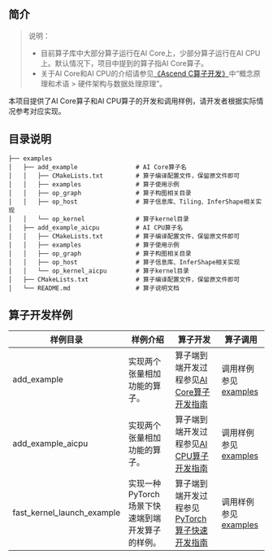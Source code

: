 ## 简介

> 说明：
> - 目前算子库中大部分算子运行在AI Core上，少部分算子运行在AI CPU上。默认情况下，项目中提到的算子指AI Core算子。
> - 关于AI Core和AI CPU的介绍请参见[《Ascend C算子开发》](https://hiascend.com/document/redirect/CannCommunityOpdevAscendC)中“概念原理和术语 > 硬件架构与数据处理原理”。

本项目提供了AI Core算子和AI CPU算子的开发和调用样例，请开发者根据实际情况参考对应实现。

## 目录说明
```
├── examples                       
│   ├── add_example                # AI Core算子名
│   │   ├── CMakeLists.txt         # 算子编译配置文件，保留原文件即可   
│   │   ├── examples               # 算子使用示例
│   │   ├── op_graph               # 算子构图相关目录
│   │   ├── op_host                # 算子信息库、Tiling、InferShape相关实现
│   │   └── op_kernel              # 算子kernel目录
│   ├── add_example_aicpu          # AI CPU算子名
│   │   ├── CMakeLists.txt         # 算子编译配置文件，保留原文件即可   
│   │   ├── examples               # 算子使用示例
│   │   ├── op_graph               # 算子构图相关目录
│   │   ├── op_host                # 算子信息库、InferShape相关实现
│   │   └── op_kernel_aicpu        # 算子kernel目录
│   ├── CMakeLists.txt             # 算子编译配置文件，保留原文件即可
│   └── README.md                  # 算子说明文档

```

## 算子开发样例
|样例目录| 	样例介绍	           |算子开发|算子调用 |
|---|------------------|---|---|
| add_example | 	实现两个张量相加功能的算子。	 | 算子端到端开发过程参见[AI Core算子开发指南](../docs/context/aicore_develop_guide.md) |调用样例参见[examples](./add_example/examples/)|
|add_example_aicpu| 	实现两个张量相加功能的算子。	 |算子端到端开发过程参见[AI CPU算子开发指南](../docs/context/aicpu_develop_guide.md)| 调用样例参见[examples](./add_example_aicpu/examples/) |
|fast_kernel_launch_example| 	实现一种PyTorch场景下快速端到端开发算子的样例。	 |算子端到端开发过程参见[PyTorch算子快速开发指南](./fast_kernel_launch_example/README.md)| 调用样例参见[examples](./fast_kernel_launch_example/) |